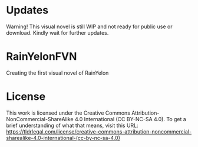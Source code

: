 Updates
=========
Warning! This visual novel is still WIP and not ready for public use or download. Kindly wait for further updates.

# RainYelonFVN
Creating the first visual novel of RainYelon

License
=========

This work is licensed under the Creative Commons Attribution-NonCommercial-ShareAlike 4.0 International (CC BY-NC-SA 4.0). To get a brief understanding of what that means, visit this URL: https://tldrlegal.com/license/creative-commons-attribution-noncommercial-sharealike-4.0-international-(cc-by-nc-sa-4.0)
